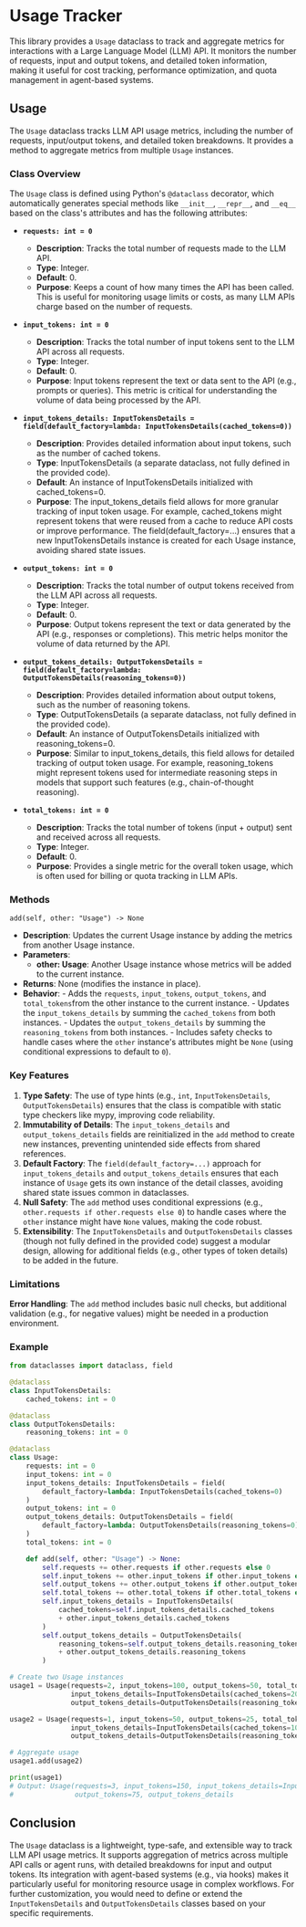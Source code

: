 # Usage Tracker

This library provides a `Usage` dataclass to track and aggregate metrics for interactions with a Large Language Model (LLM) API. It monitors the number of requests, input and output tokens, and detailed token information, making it useful for cost tracking, performance optimization, and quota management in agent-based systems.

## Usage

The `Usage` dataclass tracks LLM API usage metrics, including the number of requests, input/output tokens, and detailed token breakdowns. It provides a method to aggregate metrics from multiple `Usage` instances.

### Class Overview

The `Usage` class is defined using Python's `@dataclass` decorator, which automatically generates special methods like `__init__`, `__repr__`, and `__eq__` based on the class's attributes and has the following attributes:

- **`requests: int = 0`**  
  - **Description**: Tracks the total number of requests made to the LLM API.
  - **Type**: Integer.
  - **Default**: 0.
  - **Purpose**: Keeps a count of how many times the API has been called. This is useful for monitoring usage limits or costs, as many LLM APIs charge based on the number of requests.

- **`input_tokens: int = 0`**  
  - **Description**: Tracks the total number of input tokens sent to the LLM API across all requests.
  - **Type**: Integer.
  - **Default**: 0.
  - **Purpose**: Input tokens represent the text or data sent to the API (e.g., prompts or queries). This metric is critical for understanding the volume of data being processed by the API.

- **`input_tokens_details: InputTokensDetails = field(default_factory=lambda: InputTokensDetails(cached_tokens=0))`**  
  - **Description**: Provides detailed information about input tokens, such as the number of cached tokens.
  - **Type**: InputTokensDetails (a separate dataclass, not fully defined in the provided code).
  - **Default**: An instance of InputTokensDetails initialized with cached_tokens=0.
  - **Purpose**: The input_tokens_details field allows for more granular tracking of input token usage. For example, cached_tokens might represent tokens that were reused from a cache to reduce API costs or improve performance. The field(default_factory=...) ensures that a new InputTokensDetails instance is created for each Usage instance, avoiding shared state issues.

- **`output_tokens: int = 0`**  
  - **Description**: Tracks the total number of output tokens received from the LLM API across all requests.
  - **Type**: Integer.
  - **Default**: 0.
  - **Purpose**: Output tokens represent the text or data generated by the API (e.g., responses or completions). This metric helps monitor the volume of data returned by the API.

- **`output_tokens_details: OutputTokensDetails = field(default_factory=lambda: OutputTokensDetails(reasoning_tokens=0))`**  
  - **Description**: Provides detailed information about output tokens, such as the number of reasoning tokens.
  - **Type**: OutputTokensDetails (a separate dataclass, not fully defined in the provided code).
  - **Default**: An instance of OutputTokensDetails initialized with reasoning_tokens=0.
  - **Purpose**: Similar to input_tokens_details, this field allows for detailed tracking of output token usage. For example, reasoning_tokens might represent tokens used for intermediate reasoning steps in models that support such features (e.g., chain-of-thought reasoning).

- **`total_tokens: int = 0`**  
  - **Description**: Tracks the total number of tokens (input + output) sent and received across all requests.
  - **Type**: Integer.
  - **Default**: 0.
  - **Purpose**: Provides a single metric for the overall token usage, which is often used for billing or quota tracking in LLM APIs.

### Methods

`add(self, other: "Usage") -> None`
  - **Description**: Updates the current Usage instance by adding the metrics from another Usage instance.
  - **Parameters**:
       - **other: Usage**: Another Usage instance whose metrics will be added to the current instance.
  - **Returns**: None (modifies the instance in place).
  - **Behavior**:
        - Adds the `requests`, `input_tokens`, `output_tokens`, and `total_tokens`from the other instance to the current instance.
        - Updates the `input_tokens_details` by summing the `cached_tokens` from both instances.
        - Updates the `output_tokens_details` by summing the `reasoning_tokens` from both instances.
        - Includes safety checks to handle cases where the `other` instance's attributes might be `None` (using conditional expressions to default to `0`).

### **Key Features**
 1. **Type Safety**: The use of type hints (e.g., `int`, `InputTokensDetails`, `OutputTokensDetails`) ensures that the class is compatible with static type checkers like mypy, improving code reliability.
 2. **Immutability of Details**: The `input_tokens_details` and `output_tokens_details` fields are reinitialized in the `add` method to create new instances, preventing unintended side effects from shared references.
 3. **Default Factory**: The `field(default_factory=...)` approach for  `input_tokens_details` and `output_tokens_details` ensures that each instance of `Usage` gets its own instance of the detail classes, avoiding shared state issues common in dataclasses.
 3. **Null Safety**: The `add` method uses conditional expressions (e.g., `other.requests if other.requests else 0`) to handle cases where the `other` instance might have `None` values, making the code robust.
 4. **Extensibility**: The `InputTokensDetails` and `OutputTokensDetails` classes (though not fully defined in the provided code) suggest a modular design, allowing for additional fields (e.g., other types of token details) to be added in the future.

### Limitations
 **Error Handling**: The `add` method includes basic null checks, but additional validation (e.g., for negative values) might be needed in a production environment.

 ### Example

```python
from dataclasses import dataclass, field

@dataclass
class InputTokensDetails:
    cached_tokens: int = 0

@dataclass
class OutputTokensDetails:
    reasoning_tokens: int = 0

@dataclass
class Usage:
    requests: int = 0
    input_tokens: int = 0
    input_tokens_details: InputTokensDetails = field(
        default_factory=lambda: InputTokensDetails(cached_tokens=0)
    )
    output_tokens: int = 0
    output_tokens_details: OutputTokensDetails = field(
        default_factory=lambda: OutputTokensDetails(reasoning_tokens=0)
    )
    total_tokens: int = 0

    def add(self, other: "Usage") -> None:
        self.requests += other.requests if other.requests else 0
        self.input_tokens += other.input_tokens if other.input_tokens else 0
        self.output_tokens += other.output_tokens if other.output_tokens else 0
        self.total_tokens += other.total_tokens if other.total_tokens else 0
        self.input_tokens_details = InputTokensDetails(
            cached_tokens=self.input_tokens_details.cached_tokens
            + other.input_tokens_details.cached_tokens
        )
        self.output_tokens_details = OutputTokensDetails(
            reasoning_tokens=self.output_tokens_details.reasoning_tokens
            + other.output_tokens_details.reasoning_tokens
        )

# Create two Usage instances
usage1 = Usage(requests=2, input_tokens=100, output_tokens=50, total_tokens=150,
               input_tokens_details=InputTokensDetails(cached_tokens=20),
               output_tokens_details=OutputTokensDetails(reasoning_tokens=10))

usage2 = Usage(requests=1, input_tokens=50, output_tokens=25, total_tokens=75,
               input_tokens_details=InputTokensDetails(cached_tokens=10),
               output_tokens_details=OutputTokensDetails(reasoning_tokens=5))

# Aggregate usage
usage1.add(usage2)

print(usage1)
# Output: Usage(requests=3, input_tokens=150, input_tokens_details=InputTokensDetails(cached_tokens=30),
#               output_tokens=75, output_tokens_details
```

## Conclusion
The `Usage` dataclass is a lightweight, type-safe, and extensible way to track LLM API usage metrics. It supports aggregation of metrics across multiple API calls or agent runs, with detailed breakdowns for input and output tokens. Its integration with agent-based systems (e.g., via hooks) makes it particularly useful for monitoring resource usage in complex workflows. For further customization, you would need to define or extend the `InputTokensDetails` and `OutputTokensDetails` classes based on your specific requirements.